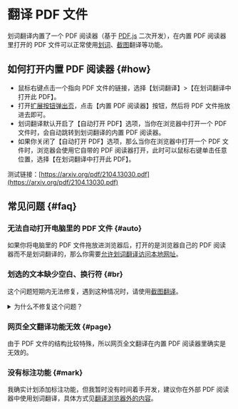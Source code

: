 # 翻译 PDF 文件

划词翻译内置了一个 PDF 阅读器（基于 [PDF.js](https://mozilla.github.io/pdf.js/) 二次开发），在内置 PDF 阅读器里打开的 PDF 文件可以正常使用[划词](cross.mdx)、[截图](screenshot.md)翻译等功能。

## 如何打开内置 PDF 阅读器 {#how}

- 鼠标右键点击一个指向 PDF 文件的链接，选择【划词翻译】>【在划词翻译中打开此 PDF】。
- 打开[扩展按钮弹出页](popup.md)，点击【内置 PDF 阅读器】按钮，然后将 PDF 文件拖放进去即可。
- 划词翻译默认开启了【自动打开 PDF】选项，当你在浏览器中打开一个 PDF 文件时，会自动跳转到划词翻译的内置 PDF 阅读器。
- 如果你关闭了【自动打开 PDF】选项，那么当你在浏览器中打开一个 PDF 文件时，浏览器会使用它自带的 PDF 阅读器打开，此时可以鼠标右键单击任意位置，选择【在划词翻译中打开此 PDF】。

测试链接：[https://arxiv.org/pdf/2104.13030.pdf](https://arxiv.org/pdf/2104.13030.pdf)

## 常见问题 {#faq}

### 无法自动打开电脑里的 PDF 文件 {#auto}

如果你将电脑里的 PDF 文件拖放进浏览器后，打开的是浏览器自己的 PDF 阅读器而不是划词翻译的，那么你需要[允许划词翻译访问本地网址](../faq.mdx#file-url)。

### 划选的文本缺少空白、换行符 {#br}

这个问题短期内无法修复，遇到这种情况时，请使用[截图翻译](./screenshot.md)。

<details>
<summary>为什么不修复这个问题？</summary>
<p>划词翻译的内置 PDF 阅读器使用的是第三方的 <a href="https://mozilla.github.io/pdf.js/" target="_blank" rel="noreferrer noopener">PDF.js</a>，这个问题 PDF.js 一直没有修复，而由我自己来修复的话就会有以下两个问题：</p>
<ol>
<li>难度很大，可能会耗费大量时间而且不能成功修复。</li>
<li>即使我能修复这个问题，那以后升级 PDF.js 的版本时我就得始终确保我的修复代码跟它们的新版本是兼容的。</li>
</ol>
综合来看，直接用截图翻译的形式更简单便捷。
</details>

### 网页全文翻译功能无效 {#page}

由于 PDF 文件的结构比较特殊，所以网页全文翻译在内置 PDF 阅读器里确实是无效的。

### 没有标注功能 {#mark}

我确实计划添加标注功能，但我暂时没有时间着手开发，建议你在外部 PDF 阅读器中使用划词翻译，具体方式见[翻译浏览器外的内容](./extra.md)。
